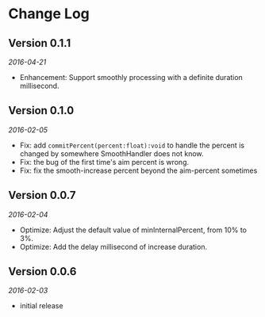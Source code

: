 # Change Log

## Version 0.1.1

_2016-04-21_

- Enhancement: Support smoothly processing with a definite duration millisecond.

## Version 0.1.0

_2016-02-05_

- Fix: add `commitPercent(percent:float):void` to handle the percent is changed by somewhere SmoothHandler does not know.
- Fix: the bug of the first time's aim percent is wrong.
- Fix: fix the smooth-increase percent beyond the aim-percent sometimes

## Version 0.0.7

_2016-02-04_

- Optimize: Adjust the default value of minInternalPercent, from 10% to 3%.
- Optimize: Add the delay millisecond of increase duration.

## Version 0.0.6

_2016-02-03_

- initial release